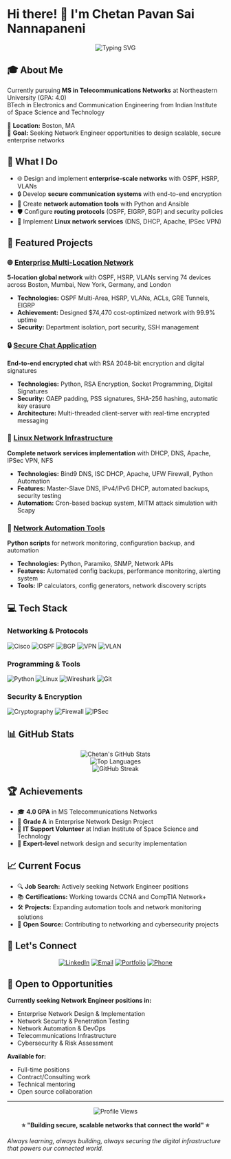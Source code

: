 # Hi there! 👋 I'm Chetan Pavan Sai Nannapaneni

<div align="center">
  <img src="https://readme-typing-svg.herokuapp.com?font=Fira+Code&pause=1000&color=2E9EF7&width=435&lines=Network+Engineering+Graduate+Student;Telecommunications+%26+Network+Security;Python+Developer+%26+Automation+Expert;Enterprise+Network+Designer" alt="Typing SVG" />
</div>

## 🎓 About Me
Currently pursuing **MS in Telecommunications Networks** at Northeastern University (GPA: 4.0)  
BTech in Electronics and Communication Engineering from Indian Institute of Space Science and Technology

📍 **Location:** Boston, MA  
🎯 **Goal:** Seeking Network Engineer opportunities to design scalable, secure enterprise networks

## 🔧 What I Do
- 🌐 Design and implement **enterprise-scale networks** with OSPF, HSRP, VLANs
- 🔒 Develop **secure communication systems** with end-to-end encryption
- 🤖 Create **network automation tools** with Python and Ansible
- 🛡️ Configure **routing protocols** (OSPF, EIGRP, BGP) and security policies
- 🐧 Implement **Linux network services** (DNS, DHCP, Apache, IPSec VPN)

## 🚀 Featured Projects

### 🌐 [Enterprise Multi-Location Network](https://github.com/chetan20030990/enterprise-multi-location-network)
**5-location global network** with OSPF, HSRP, VLANs serving 74 devices across Boston, Mumbai, New York, Germany, and London
- **Technologies:** OSPF Multi-Area, HSRP, VLANs, ACLs, GRE Tunnels, EIGRP
- **Achievement:** Designed $74,470 cost-optimized network with 99.9% uptime
- **Security:** Department isolation, port security, SSH management

### 🔒 [Secure Chat Application](https://github.com/chetan20030990/secure-chat-application)
**End-to-end encrypted chat** with RSA 2048-bit encryption and digital signatures
- **Technologies:** Python, RSA Encryption, Socket Programming, Digital Signatures
- **Security:** OAEP padding, PSS signatures, SHA-256 hashing, automatic key erasure
- **Architecture:** Multi-threaded client-server with real-time encrypted messaging

### 🐧 [Linux Network Infrastructure](https://github.com/chetan20030990/linux-network-infrastructure)
**Complete network services implementation** with DHCP, DNS, Apache, IPSec VPN, NFS
- **Technologies:** Bind9 DNS, ISC DHCP, Apache, UFW Firewall, Python Automation
- **Features:** Master-Slave DNS, IPv4/IPv6 DHCP, automated backups, security testing
- **Automation:** Cron-based backup system, MITM attack simulation with Scapy

### 🤖 [Network Automation Tools](https://github.com/chetan20030990/network-automation-tools)
**Python scripts** for network monitoring, configuration backup, and automation
- **Technologies:** Python, Paramiko, SNMP, Network APIs
- **Features:** Automated config backups, performance monitoring, alerting system
- **Tools:** IP calculators, config generators, network discovery scripts

## 💻 Tech Stack

### Networking & Protocols
![Cisco](https://img.shields.io/badge/-Cisco-1BA0D7?style=flat-square&logo=Cisco&logoColor=white)
![OSPF](https://img.shields.io/badge/-OSPF-FF6B35?style=flat-square)
![BGP](https://img.shields.io/badge/-BGP-4CAF50?style=flat-square)
![VPN](https://img.shields.io/badge/-VPN-9C27B0?style=flat-square)
![VLAN](https://img.shields.io/badge/-VLAN-FF9800?style=flat-square)

### Programming & Tools
![Python](https://img.shields.io/badge/-Python-3776AB?style=flat-square&logo=Python&logoColor=white)
![Linux](https://img.shields.io/badge/-Linux-FCC624?style=flat-square&logo=Linux&logoColor=black)
![Wireshark](https://img.shields.io/badge/-Wireshark-1679A7?style=flat-square&logo=Wireshark&logoColor=white)
![Git](https://img.shields.io/badge/-Git-F05032?style=flat-square&logo=Git&logoColor=white)

### Security & Encryption
![Cryptography](https://img.shields.io/badge/-Cryptography-000000?style=flat-square)
![Firewall](https://img.shields.io/badge/-Firewall-FF5722?style=flat-square)
![IPSec](https://img.shields.io/badge/-IPSec-2196F3?style=flat-square)

## 📊 GitHub Stats

<div align="center">
  <img src="https://github-readme-stats.vercel.app/api?username=chetan20030990&show_icons=true&theme=radical&hide_border=true" alt="Chetan's GitHub Stats" />
</div>

<div align="center">
  <img src="https://github-readme-stats.vercel.app/api/top-langs/?username=chetan20030990&layout=compact&theme=radical&hide_border=true" alt="Top Languages" />
</div>

<div align="center">
  <img src="https://github-readme-streak-stats.herokuapp.com/?user=chetan20030990&theme=radical&hide_border=true" alt="GitHub Streak" />
</div>

## 🏆 Achievements

- 🎓 **4.0 GPA** in MS Telecommunications Networks
- 🥇 **Grade A** in Enterprise Network Design Project
- 🏅 **IT Support Volunteer** at Indian Institute of Space Science and Technology
- 🌟 **Expert-level** network design and security implementation

## 📈 Current Focus

- 🔍 **Job Search:** Actively seeking Network Engineer positions
- 📚 **Certifications:** Working towards CCNA and CompTIA Network+
- 🛠️ **Projects:** Expanding automation tools and network monitoring solutions
- 🤝 **Open Source:** Contributing to networking and cybersecurity projects

## 🤝 Let's Connect

<div align="center">
  
[![LinkedIn](https://img.shields.io/badge/-LinkedIn-0077B5?style=for-the-badge&logo=LinkedIn&logoColor=white)](https://www.linkedin.com/in/chetannannapaneni/)
[![Email](https://img.shields.io/badge/-Email-D14836?style=for-the-badge&logo=Gmail&logoColor=white)](mailto:nannapaneni.che@northeastern.edu)
[![Portfolio](https://img.shields.io/badge/-Portfolio-000000?style=for-the-badge&logo=GitHub&logoColor=white)](https://github.com/chetan20030990/networking-portfolio)
[![Phone](https://img.shields.io/badge/-Phone-25D366?style=for-the-badge&logo=WhatsApp&logoColor=white)](tel:+18575654795)

</div>

## 💼 Open to Opportunities

**Currently seeking Network Engineer positions in:**
- Enterprise Network Design & Implementation
- Network Security & Penetration Testing  
- Network Automation & DevOps
- Telecommunications Infrastructure
- Cybersecurity & Risk Assessment

**Available for:**
- Full-time positions
- Contract/Consulting work
- Technical mentoring
- Open source collaboration

---

<div align="center">
  <img src="https://komarev.com/ghpvc/?username=chetan20030990&label=Profile%20Views&color=0e75b6&style=flat" alt="Profile Views" />
  
  **⭐ "Building secure, scalable networks that connect the world" ⭐**
</div>

*Always learning, always building, always securing the digital infrastructure that powers our connected world.*
